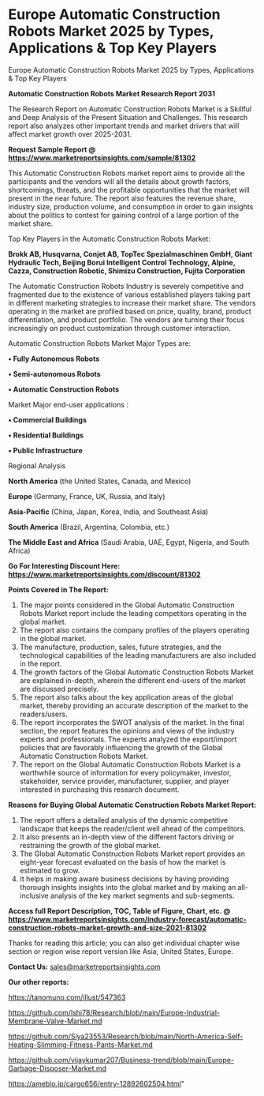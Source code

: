 # Europe Automatic Construction Robots Market 2025 by Types, Applications & Top Key Players
Europe Automatic Construction Robots Market 2025 by Types, Applications & Top Key Players

<strong>Automatic Construction Robots Market Research Report 2031</strong>

The Research Report on Automatic Construction Robots Market is a Skillful and Deep Analysis of the Present Situation and Challenges. This research report also analyzes other important trends and market drivers that will affect market growth over 2025-2031.

<strong>Request Sample Report @ <a href=https://www.marketreportsinsights.com/sample/81302>https://www.marketreportsinsights.com/sample/81302</a></strong>

This Automatic Construction Robots market report aims to provide all the participants and the vendors will all the details about growth factors, shortcomings, threats, and the profitable opportunities that the market will present in the near future. The report also features the revenue share, industry size, production volume, and consumption in order to gain insights about the politics to contest for gaining control of a large portion of the market share.

Top Key Players in the Automatic Construction Robots Market:

<strong>Brokk AB, Husqvarna, Conjet AB, TopTec Spezialmaschinen GmbH, Giant Hydraulic Tech, Beijing Borui Intelligent Control Technology, Alpine, Cazza, Construction Robotic, Shimizu Construction, Fujita Corporation</strong>

The Automatic Construction Robots Industry is severely competitive and fragmented due to the existence of various established players taking part in different marketing strategies to increase their market share. The vendors operating in the market are profiled based on price, quality, brand, product differentiation, and product portfolio. The vendors are turning their focus increasingly on product customization through customer interaction.

Automatic Construction Robots Market Major Types are:

<strong>• Fully Autonomous Robots

• Semi-autonomous Robots

• Automatic Construction Robots</strong>

Market Major end-user applications :

<strong>• Commercial Buildings

• Residential Buildings

• Public Infrastructure</strong>

Regional Analysis

</u><strong><b>North America</b></strong> (the United States, Canada, and Mexico)

<strong><b>Europe </b></strong>(Germany, France, UK, Russia, and Italy)

<strong><b>Asia-Pacific</b></strong> (China, Japan, Korea, India, and Southeast Asia)

<strong><b>South America</b></strong> (Brazil, Argentina, Colombia, etc.)

<strong><b>The Middle East and Africa</b></strong> (Saudi Arabia, UAE, Egypt, Nigeria, and South Africa)

<strong>Go For Interesting Discount Here: <a href=https://www.marketreportsinsights.com/discount/81302>https://www.marketreportsinsights.com/discount/81302</a></strong>

<strong>Points Covered in The Report:</strong>
<ol>
  <li>The major points considered in the Global Automatic Construction Robots Market report include the leading competitors operating in the global market.</li>
  <li>The report also contains the company profiles of the players operating in the global market.</li>
  <li>The manufacture, production, sales, future strategies, and the technological capabilities of the leading manufacturers are also included in the report.</li>
  <li>The growth factors of the Global Automatic Construction Robots Market are explained in-depth, wherein the different end-users of the market are discussed precisely.</li>
  <li>The report also talks about the key application areas of the global market, thereby providing an accurate description of the market to the readers/users.</li>
  <li>The report incorporates the SWOT analysis of the market. In the final section, the report features the opinions and views of the industry experts and professionals. The experts analyzed the export/import policies that are favorably influencing the growth of the Global Automatic Construction Robots Market.</li>
  <li>The report on the Global Automatic Construction Robots Market is a worthwhile source of information for every policymaker, investor, stakeholder, service provider, manufacturer, supplier, and player interested in purchasing this research document.</li>
</ol>
<strong>Reasons for Buying Global Automatic Construction Robots Market Report:</strong>

<ol>
  <li>The report offers a detailed analysis of the dynamic competitive landscape that keeps the reader/client well ahead of the competitors.</li>
  <li>It also presents an in-depth view of the different factors driving or restraining the growth of the global market.</li>
  <li>The Global Automatic Construction Robots Market report provides an eight-year forecast evaluated on the basis of how the market is estimated to grow.</li>
  <li>It helps in making aware business decisions by having providing thorough insights insights into the global market and by making an all-inclusive analysis of the key market segments and sub-segments.</li>
</ol>
<strong>Access full Report Description, TOC, Table of Figure, Chart, etc. @ <a href=https://www.marketreportsinsights.com/industry-forecast/automatic-construction-robots-market-growth-and-size-2021-81302>https://www.marketreportsinsights.com/industry-forecast/automatic-construction-robots-market-growth-and-size-2021-81302</a></strong>


Thanks for reading this article; you can also get individual chapter wise section or region wise report version like Asia, United States, Europe.

<strong>Contact Us:</strong>
sales@marketreportsinsights.com

<strong>Our other reports:</strong>

<a href=https://tanomuno.com/illust/547363>https://tanomuno.com/illust/547363</a>

<a href=https://github.com/Ishi78/Research/blob/main/Europe-Industrial-Membrane-Valve-Market.md>https://github.com/Ishi78/Research/blob/main/Europe-Industrial-Membrane-Valve-Market.md</a>

<a href=https://github.com/Siya23553/Research/blob/main/North-America-Self-Heating-Slimming-Fitness-Pants-Market.md>https://github.com/Siya23553/Research/blob/main/North-America-Self-Heating-Slimming-Fitness-Pants-Market.md</a>

<a href=https://github.com/vijaykumar207/Business-trend/blob/main/Europe-Garbage-Disposer-Market.md>https://github.com/vijaykumar207/Business-trend/blob/main/Europe-Garbage-Disposer-Market.md</a>

<a href=https://ameblo.jp/cargo656/entry-12892602504.html>https://ameblo.jp/cargo656/entry-12892602504.html</a>"
